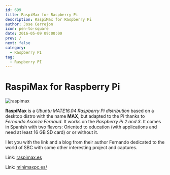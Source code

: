 ```yaml
---
id: 699
title: RaspiMax for Raspberry Pi
description: RaspiMax for Raspberry Pi
author: Jose Cerrejon
icon: pen-to-square
date: 2016-05-09 09:00:00
prev: /
next: false
category:
  - Raspberry PI
tag:
  - Raspberry PI
---
```


# RaspiMax for Raspberry Pi

![raspimax](/images/2016/05/raspimax.png)

**RaspiMax** is a *Ubuntu MATE16.04 Raspberry Pi distribution* based on a desktop distro with the name **MAX**, but adapted to the Pi thanks to *Fernando Asanza Fernaud*. It works on the *Raspberry Pi 2 and 3*. It comes in Spanish with two flavors: Oriented to education (with applications and need at least 16 GB SD card) or or without it.

I let you with the link and a blog from their author Fernando dedicated to the world of SBC with some other interesting project and captures.

Link: [raspimax.es](http://raspimax.es)

Link: [minimaxpc.es/](http://minimaxpc.es/)